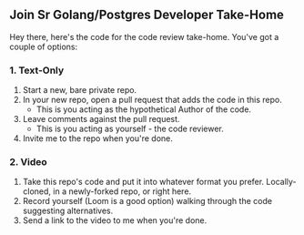 ## Join Sr Golang/Postgres Developer Take-Home

Hey there, here's the code for the code review take-home. You've got a couple of options:

### 1. Text-Only

1. Start a new, bare private repo.
1. In your new repo, open a pull request that adds the code in this repo.
   - This is you acting as the hypothetical Author of the code.
1. Leave comments against the pull request.
   - This is you acting as yourself - the code reviewer.
1. Invite me to the repo when you're done.

### 2. Video

1. Take this repo's code and put it into whatever format you prefer. Locally-cloned, in a newly-forked repo, or right here.
1. Record yourself (Loom is a good option) walking through the code suggesting alternatives.
1. Send a link to the video to me when you're done.
